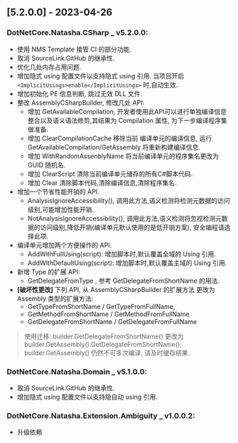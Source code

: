 <!--
This project adheres to [Semantic Versioning](https://semver.org).
Note: In this file, do not use the hard wrap in the middle of a sentence for compatibility with GitHub comment style markdown rendering.

发布日志节点案例格式如下(支持多版本发布):

Example:

## [5.1.0.0] - 2023-04-02

### DotNetCore.Natasha.CSharp _ v5.1.0.0:
- Github 补充发布 Release.

### DotNetCore.Natasha.Domain _ v5.0.0.0:
- Github 补充发布 Release.

-->


## [5.2.0.0] - 2023-04-26 
### DotNetCore.Natasha.CSharp _ v5.2.0.0:
- 使用 NMS Template 接管 CI 的部分功能.
- 取消 SourceLink.GitHub 的继承性.
- 优化几处内存占用问题.
- 增加隐式 using 配置文件以支持隐式 using 引用. 当项目开启 `<ImplicitUsings>enable</ImplicitUsings>` 时,自动生效.
- 增加初始化 PE 信息判断, 跳过无效 DLL 文件.
- 整改 AssemblyCSharpBuilder, 修改几处 API:
  - 增加 GetAvailableCompilation, 开发者使用此API可以进行单独编译信息整合以及语义语法修剪,其结果为 Compilation 属性, 为下一步编译程序集做准备.
  - 增加 ClearCompilationCache 移除当前 编译单元的编译信息, 运行 GetAvailableCompilation/GetAssembly 将重新构建编译信息.
  - 增加 WithRandomAssenblyName 将当前编译单元的程序集名更改为 GUID 随机名.
  - 增加 ClearScript 清除当前编译单元储存的所有C#脚本代码.
  - 增加 Clear 清除脚本代码,清除编译信息,清除程序集名.
- 增加一个节省性能开销的 API.
  - AnalysisIgnoreAccessibility(), 调用此方法,语义检测将检测元数据的访问级别,可能增加性能开销.
  - NotAnalysisIgnoreAccessibility(), 调用此方法,语义检测将忽视检测元数据的访问级别,降低开销(编译单元默认使用的是低开销方案), 安全编程请选择此项.
- 编译单元增加两个方便操作的 API.
  - AddWithFullUsing(script): 增加脚本时,默认覆盖全域的 Using 引用.
  - AddWithDefaultUsing(script): 增加脚本时,默认覆盖主域的 Using 引用.
- 新增 Type 的扩展 API:
  - GetDelegateFromType , 参考 GetDelegateFromShortName 的用法.
- **[破坏性更改]** 下列 API, 从 AssemblyCSharpBuilder 的扩展方法 更改为 Assembly 类型的扩展方法:
  - GetTypeFromShortName / GetTypeFromFullName, 
  - GetMethodFromShortName / GetMethodFromFullName
  - GetDelegateFromShortName / GetDelegateFromFullName
> 使用迁移: builder.GetDelegateFromShortName() 更改为 builder.GetAssembly().GetDelegateFromShortName();
> builder.GetAssembly() 仍然不可多次编译, 请及时缓存结果.

### DotNetCore.Natasha.Domain _ v5.1.0.0:
- 取消 SourceLink.GitHub 的继承性.
- 增加隐式 using 配置文件以支持隐自动 using 引用.

### DotNetCore.Natasha.Extension.Ambiguity _ v1.0.0.2:
- 升级依赖

